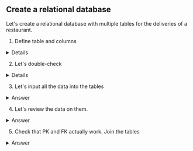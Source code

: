 ## Create a relational database

Let's create a relational database with multiple tables for the deliveries of a restaurant. 

1. Define table and columns
   
<details>

  <summary>Details</summary>
  

```
Let's first define all the tables and their columns. 
```
Code

```ruby

CREATE TABLE orders (
   id integer PRIMARY KEY UNIQUE,
   recipe_id integer REFERENCES recipe(id),
   customer_id integer REFERENCES customer(id),
   price real, 
   comment varchar(100)
);

CREATE TABLE customer (
   id integer PRIMARY KEY UNIQUE,
   name varchar(20),
   telephone char(10),
   allergens varchar(20),
   delivery boolean
);

CREATE TABLE recipe (
   id integer PRIMARY KEY UNIQUE,
   name varchar(10),
   ingredients varchar(100),
   link varchar(20),
   allergens varchar(20),
   price real
);

CREATE TABLE rating (
   customer_id integer REFERENCES customer(id),
   recipe_id integer REFERENCES recipe(id),
   rating real,
   PRIMARY KEY (customer_id, recipe_id)
);

CREATE TABLE customer_address (
   customer_id integer REFERENCES customer(id),
   street_name varchar(20),
   city varchar(15),
   state varchar(15)
);

```

![image](https://github.com/alexalra/Portfolio-2/assets/78654579/53e6cf8e-8f19-40b7-a65b-86fb423bb751)

</details>




2. Let's double-check

<details>

  <summary>Details</summary>
  

```
Let's make sure that all the tables and PK/FK were created correctly. 
```
Code

```ruby

SELECT 
    constraint_name, table_name, column_name
  FROM
    information_schema.key_column_usage
  WHERE
    table_name = 'orders';

SELECT 
    constraint_name, table_name, column_name
  FROM
    information_schema.key_column_usage
  WHERE
    table_name = 'customer';

SELECT 
    constraint_name, table_name, column_name
  FROM
    information_schema.key_column_usage
  WHERE
    table_name = 'recipe';

SELECT 
    constraint_name, table_name, column_name
  FROM
    information_schema.key_column_usage
  WHERE
    table_name = 'rating';

SELECT 
    constraint_name, table_name, column_name
  FROM
    information_schema.key_column_usage
  WHERE
    table_name = 'customer_address';

```
Example from 'orders' table ![image](https://github.com/alexalra/Portfolio-2/assets/78654579/d0223412-789e-49dd-afb9-2ea2a7909bcb)

</details>

3. Let's input all the data into the tables

<details>

  <summary>Answer</summary>
  

```
XXXXXXXXXXXXX
```
Code

```ruby

JOIN THEM

```
</details>

4. Let's review the data on them.

<details>

  <summary>Answer</summary>
  

```
XXXXXXXXXXXXX
```
Code

```ruby

JOIN THEM

```
</details>

5. Check that PK and FK actually work. Join the tables

<details>

  <summary>Answer</summary>
  

```
XXXXXXXXXXXXX
```
Code

```ruby

JOIN THEM

```
</details>


